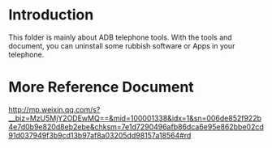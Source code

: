 # Introduction
This folder is mainly about ADB telephone tools. With the tools and document, you can uninstall some rubbish software or Apps in your telephone.



# More Reference Document
http://mp.weixin.qq.com/s?__biz=MzU5MjY2ODEwMQ==&mid=100001338&idx=1&sn=006de852f922b4e7d0b9e820d8eb2ebe&chksm=7e1d7290496afb86dca6e95e862bbe02cd91d037949f3b9cd13b97af8a03205dd98157a18564#rd
